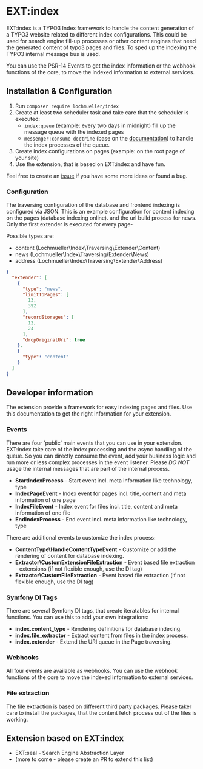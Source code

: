 # EXT:index

EXT:index is a TYPO3 Index framework to handle the content generation of a TYPO3 website related to different index
configurations. This could be used for search engine fill-up processes or other content engines that need the generated
content of typo3 pages and files. To sped up the indexing the TYPO3 internal message bus is used.

You can use the PSR-14 Events to get the index information or the webhook functions of the core, to move the indexed
information to external services.

## Installation & Configuration

1. Run `composer require lochmueller/index`
2. Create at least two scheduler task and take care that the scheduler is executed:
    - `index:queue` (example: every two days in midnight) fill up the message queue with the indexed pages
    - `messenger:consume doctrine` (base on
      the [documentation](https://docs.typo3.org/m/typo3/reference-coreapi/main/en-us/ApiOverview/MessageBus/Index.html#message-bus-consume-command))
      to handle the index processes of the queue.
3. Create index configurations on pages (example: on the root page of your site)
4. Use the extension, that is based on EXT:index and have fun.

Feel free to create an [issue](https://github.com/lochmueller/indexing/issues) if you have some more ideas or found a
bug.

### Configuration

The traversing configuration of the database and frontend indexing is configured via JSON. This is an example
configuration for content indexing on the pages (database indexing online). and the url build process for news. Only the
first extender is executed for every page-

Possible types are:

- content (Lochmueller\Index\Traversing\Extender\Content)
- news (Lochmueller\Index\Traversing\Extender\News)
- address (Lochmueller\Index\Traversing\Extender\Address)

```json
{
  "extender": [
    {
      "type": "news",
      "limitToPages": [
        13,
        392
      ],
      "recordStorages": [
        12,
        24
      ],
      "dropOriginalUri": true
    },
    {
      "type": "content"
    }
  ]
}
```

## Developer information

The extension provide a framework for easy indexing pages and files. Use this documentation to get the right information
for your extension.

### Events

There are four 'public' main events that you can use in your extension. EXT:index take care of the index processing and
the async handling of the queue. So you can directly consume the event, add your business logic and run more or less
complex processes in the event listener. Please *DO NOT* usage the internal messages that are part of the internal
process.

- **StartIndexProcess** - Start event incl. meta information like technology, type
- **IndexPageEvent** - Index event for pages incl. title, content and meta information of one page
- **IndexFileEvent** - Index event for files incl. title, content and meta information of one file
- **EndIndexProcess** - End event incl. meta information like technology, type

There are additional events to customize the index process:

- **ContentType\HandleContentTypeEvent** - Customize or add the rendering of content for database indexing.
- **Extractor\CustomExtensionFileExtraction** - Event based file extraction - extensions (if not flexible enough, use
  the DI tag)
- **Extractor\CustomFileExtraction** - Event based file extraction (if not flexible enough, use the DI tag)

### Symfony DI Tags

There are several Symfony DI tags, that create iteratables for internal functions. You can use this to add your own
integrations:

- **index.content_type** - Rendering definitions for database indexing.
- **index.file_extractor** - Extract content from files in the index process.
- **index.extender** - Extend the URI queue in the Page traversing.

### Webhooks

All four events are available as webhooks. You can use the webhook functions of the core to move the indexed
information to external services.

### File extraction

The file extraction is based on different third party packages. Please taker care to install the packages, that the
content fetch process out of the files is working.

## Extension based on EXT:index

- EXT:seal - Search Engine Abstraction Layer
- (more to come - please create an PR to extend this list)